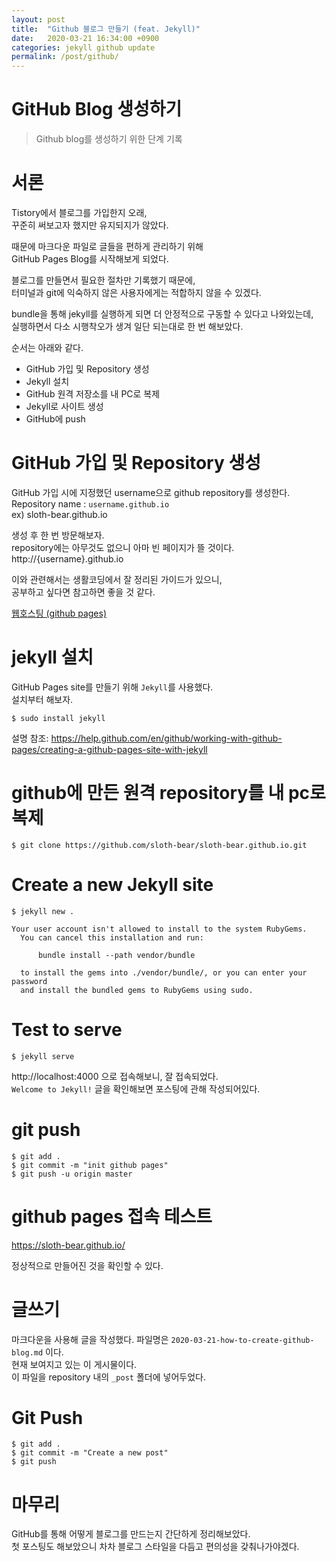 ```yaml
---
layout: post
title:  "Github 블로그 만들기 (feat. Jekyll)"
date:   2020-03-21 16:34:00 +0900
categories: jekyll github update
permalink: /post/github/
---
```




# GitHub Blog 생성하기 
> Github blog를 생성하기 위한 단계 기록 



# 서론
Tistory에서 블로그를 가입한지 오래,  
꾸준히 써보고자 했지만 유지되지가 않았다.  

때문에 마크다운 파일로 글들을 편하게 관리하기 위해  
GitHub Pages Blog를 시작해보게 되었다.  

블로그를 만들면서 필요한 절차만 기록했기 때문에,  
터미널과 git에 익숙하지 않은 사용자에게는 적합하지 않을 수 있겠다.  

bundle을 통해 jekyll를 실행하게 되면 더 안정적으로 구동할 수 있다고 나와있는데,  
실행하면서 다소 시행착오가 생겨 일단 되는대로 한 번 해보았다.  

순서는 아래와 같다. 

* GitHub 가입 및 Repository 생성 
* Jekyll 설치 
* GitHub 원격 저장소를 내 PC로 복제 
* Jekyll로 사이트 생성 
* GitHub에 push



# GitHub 가입 및 Repository 생성 
GitHub 가입 시에 지정했던 username으로 github repository를 생성한다.  
Repository name : `username.github.io`  
ex) sloth-bear.github.io

생성 후 한 번 방문해보자.  
repository에는 아무것도 없으니 아마 빈 페이지가 뜰 것이다.  
http://{username}.github.io  

이와 관련해서는 생활코딩에서 잘 정리된 가이드가 있으니,  
공부하고 싶다면 참고하면 좋을 것 같다.  
  
<a href="https://opentutorials.org/course/3084/18891" target="_blank">웹호스팅 (github pages)</a>



# jekyll 설치
GitHub Pages site를 만들기 위해 `Jekyll`를 사용했다.  
설치부터 해보자.  

```
$ sudo install jekyll 
```

설명 참조: 
https://help.github.com/en/github/working-with-github-pages/creating-a-github-pages-site-with-jekyll



# github에 만든 원격 repository를 내 pc로 복제 
```
$ git clone https://github.com/sloth-bear/sloth-bear.github.io.git
```



# Create a new Jekyll site 
```
$ jekyll new .

Your user account isn't allowed to install to the system RubyGems.
  You can cancel this installation and run:

      bundle install --path vendor/bundle

  to install the gems into ./vendor/bundle/, or you can enter your password
  and install the bundled gems to RubyGems using sudo.
```



# Test to serve
```
$ jekyll serve
```

http://localhost:4000 으로 접속해보니, 잘 접속되었다.  
`Welcome to Jekyll!` 글을 확인해보면 포스팅에 관해 작성되어있다.  


# git push 
```
$ git add .
$ git commit -m "init github pages"
$ git push -u origin master
```



# github pages 접속 테스트 
https://sloth-bear.github.io/ 

정상적으로 만들어진 것을 확인할 수 있다.  



# 글쓰기 
마크다운을 사용해 글을 작성했다. 파일명은 `2020-03-21-how-to-create-github-blog.md` 이다.  
현재 보여지고 있는 이 게시물이다.  
이 파일을 repository 내의 `_post` 폴더에 넣어두었다.  



# Git Push 
```
$ git add .
$ git commit -m "Create a new post"
$ git push 
```


# 마무리  
GitHub를 통해 어떻게 블로그를 만드는지 간단하게 정리해보았다.  
첫 포스팅도 해보았으니 차차 블로그 스타일을 다듬고 편의성을 갖춰나가야겠다.  



